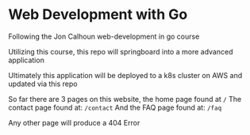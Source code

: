 # Web Development with Go

Following the Jon Calhoun web-development in go course

Utilizing this course, this repo will springboard into a more advanced application

Ultimately this application will be deployed to a k8s cluster on AWS and updated via this repo

So far there are 3 pages on this website, the home page found at `/`
The contact page found at: `/contact`
And the FAQ page found at: `/faq`

Any other page will produce a 404 Error